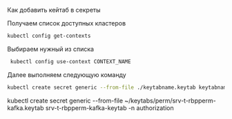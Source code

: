 Как добавить кейтаб в секреты

 Получаем список доступных кластеров 
 ```bash
 kubectl config get-contexts
```

Выбираем нужный из списка 
```bash
 kubectl config use-context CONTEXT_NAME
```

Далее выполняем следующую команду
```bash
kubectl create secret generic --from-file ./keytabname.keytab keytabname-keytab -n namespace
```


kubectl create secret generic --from-file ~/keytabs/perm/srv-t-rbpperm-kafka.keytab srv-t-rbpperm-kafka-keytab -n authorization